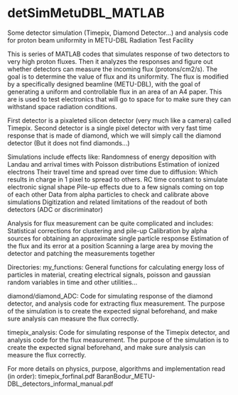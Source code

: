 # detSimMetuDBL_MATLAB
Some detector simulation (Timepix, Diamond Detector...) and analysis code for proton beam uniformity in METU-DBL Radiation Test Facility

This is series of MATLAB codes that simulates response of two detectors to very high proton
fluxes. Then it analyzes the responses and figure out whether detectors can measure the
incoming flux (protons/cm2/s). The goal is to determine the value of flux and its uniformity.
The flux is modified by a specifically designed beamline (METU-DBL), with the goal of
generating a uniform and controllable flux in an area of an A4 paper. This are is used to test
electronics that will go to space for to make sure they can withstand space radiation
conditions.

First detector is a pixaleted silicon detector (very much like a camera) called Timepix.
Second detector is a single pixel detector with very fast time response that is made of
diamond, which we will simply call the diamond detector (But it does not find diamonds...)

Simulations include effects like:
Randomness of energy deposition with Landau and arrival times with Poisson distributions
Estimation of ionized electrons
Their travel time and spread over time due to diffusion: Which results in charge in 1 pixel to
spread to others.
RC time constant to simulate electronic signal shape
Pile-up effects due to a few signals coming on top of each other
Data from alpha particles to check and calibrate above simulations
Digitization and related limitations of the readout of both detectors (ADC or discriminator)


Analysis for flux measurement can be quite complicated and includes:
Statistical corrections for clustering and pile-up
Calibration by alpha sources for obtaining an approximate single particle response
Estimation of the flux and its error at a position
Scanning a large area by moving the detector and patching the measurements together


Directories: 
my_functions: General functions for calculating energy loss of particles in material, creating
electrical signals, poisson and gaussian random variables in time and other utilities...

diamond/diamond_ADC: Code for simulating response of the diamond detector, and analysis code
for extracting flux measurement. The purpose of the simulation is to create the expected signal
beforehand, and make sure analysis can measure the flux correctly. 

timepix_analysis: Code for simulating response of the Timepix detector, and analysis code for
the flux measurement. The purpose of the simulation is to create the expected signal beforehand, and make sure analysis can measure the flux correctly.


For more details on physics, purpose, algorithms and implementation read (in order):
timepix_forfinal.pdf
BaranBodur_METU-DBL_detectors_informal_manual.pdf
